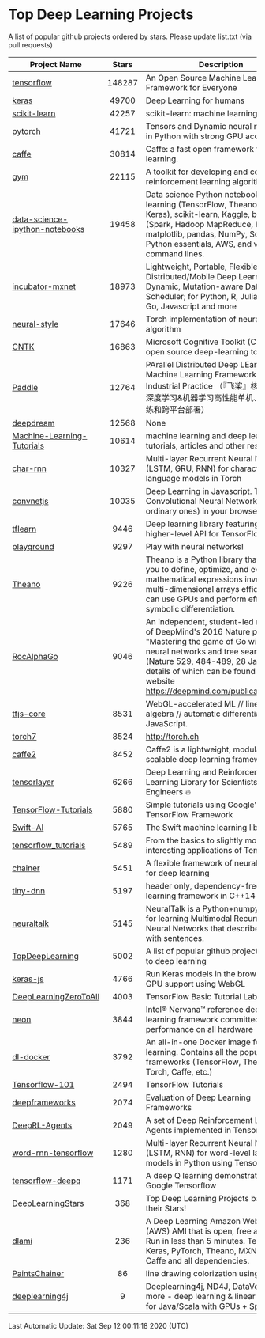 # Top Deep Learning Projects
A list of popular github projects ordered by stars.
Please update list.txt (via pull requests)

|Project Name| Stars | Description |
| ---------- |:-----:| ----------- |
| [tensorflow](https://github.com/tensorflow/tensorflow) | 148287 | An Open Source Machine Learning Framework for Everyone |
| [keras](https://github.com/keras-team/keras) | 49700 | Deep Learning for humans |
| [scikit-learn](https://github.com/scikit-learn/scikit-learn) | 42257 | scikit-learn: machine learning in Python |
| [pytorch](https://github.com/pytorch/pytorch) | 41721 | Tensors and Dynamic neural networks in Python with strong GPU acceleration |
| [caffe](https://github.com/BVLC/caffe) | 30814 | Caffe: a fast open framework for deep learning. |
| [gym](https://github.com/openai/gym) | 22115 | A toolkit for developing and comparing reinforcement learning algorithms. |
| [data-science-ipython-notebooks](https://github.com/donnemartin/data-science-ipython-notebooks) | 19458 | Data science Python notebooks: Deep learning (TensorFlow, Theano, Caffe, Keras), scikit-learn, Kaggle, big data (Spark, Hadoop MapReduce, HDFS), matplotlib, pandas, NumPy, SciPy, Python essentials, AWS, and various command lines. |
| [incubator-mxnet](https://github.com/apache/incubator-mxnet) | 18973 | Lightweight, Portable, Flexible Distributed/Mobile Deep Learning with Dynamic, Mutation-aware Dataflow Dep Scheduler; for Python, R, Julia, Scala, Go, Javascript and more |
| [neural-style](https://github.com/jcjohnson/neural-style) | 17646 | Torch implementation of neural style algorithm |
| [CNTK](https://github.com/microsoft/CNTK) | 16863 | Microsoft Cognitive Toolkit (CNTK), an open source deep-learning toolkit |
| [Paddle](https://github.com/PaddlePaddle/Paddle) | 12764 | PArallel Distributed Deep LEarning: Machine Learning Framework from Industrial Practice （『飞桨』核心框架，深度学习&机器学习高性能单机、分布式训练和跨平台部署） |
| [deepdream](https://github.com/google/deepdream) | 12568 | None |
| [Machine-Learning-Tutorials](https://github.com/ujjwalkarn/Machine-Learning-Tutorials) | 10614 | machine learning and deep learning tutorials, articles and other resources  |
| [char-rnn](https://github.com/karpathy/char-rnn) | 10327 | Multi-layer Recurrent Neural Networks (LSTM, GRU, RNN) for character-level language models in Torch |
| [convnetjs](https://github.com/karpathy/convnetjs) | 10035 | Deep Learning in Javascript. Train Convolutional Neural Networks (or ordinary ones) in your browser. |
| [tflearn](https://github.com/tflearn/tflearn) | 9446 | Deep learning library featuring a higher-level API for TensorFlow. |
| [playground](https://github.com/tensorflow/playground) | 9297 | Play with neural networks! |
| [Theano](https://github.com/Theano/Theano) | 9226 | Theano is a Python library that allows you to define, optimize, and evaluate mathematical expressions involving multi-dimensional arrays efficiently. It can use GPUs and perform efficient symbolic differentiation. |
| [RocAlphaGo](https://github.com/Rochester-NRT/RocAlphaGo) | 9046 | An independent, student-led replication of DeepMind's 2016 Nature publication, "Mastering the game of Go with deep neural networks and tree search" (Nature 529, 484-489, 28 Jan 2016), details of which can be found on their website https://deepmind.com/publications.html. |
| [tfjs-core](https://github.com/tensorflow/tfjs-core) | 8531 | WebGL-accelerated ML // linear algebra // automatic differentiation for JavaScript. |
| [torch7](https://github.com/torch/torch7) | 8524 | http://torch.ch |
| [caffe2](https://github.com/facebookarchive/caffe2) | 8452 | Caffe2 is a lightweight, modular, and scalable deep learning framework. |
| [tensorlayer](https://github.com/tensorlayer/tensorlayer) | 6266 | Deep Learning and Reinforcement Learning Library for Scientists and Engineers 🔥 |
| [TensorFlow-Tutorials](https://github.com/nlintz/TensorFlow-Tutorials) | 5880 | Simple tutorials using Google's TensorFlow Framework |
| [Swift-AI](https://github.com/Swift-AI/Swift-AI) | 5765 | The Swift machine learning library. |
| [tensorflow_tutorials](https://github.com/pkmital/tensorflow_tutorials) | 5489 | From the basics to slightly more interesting applications of Tensorflow |
| [chainer](https://github.com/chainer/chainer) | 5451 | A flexible framework of neural networks for deep learning |
| [tiny-dnn](https://github.com/tiny-dnn/tiny-dnn) | 5197 | header only, dependency-free deep learning framework in C++14 |
| [neuraltalk](https://github.com/karpathy/neuraltalk) | 5145 | NeuralTalk is a Python+numpy project for learning Multimodal Recurrent Neural Networks that describe images with sentences. |
| [TopDeepLearning](https://github.com/aymericdamien/TopDeepLearning) | 5002 | A list of popular github projects related to deep learning |
| [keras-js](https://github.com/transcranial/keras-js) | 4766 | Run Keras models in the browser, with GPU support using WebGL |
| [DeepLearningZeroToAll](https://github.com/hunkim/DeepLearningZeroToAll) | 4003 | TensorFlow Basic Tutorial Labs |
| [neon](https://github.com/NervanaSystems/neon) | 3844 | Intel® Nervana™ reference deep learning framework committed to best performance on all hardware |
| [dl-docker](https://github.com/floydhub/dl-docker) | 3792 | An all-in-one Docker image for deep learning. Contains all the popular DL frameworks (TensorFlow, Theano, Torch, Caffe, etc.) |
| [Tensorflow-101](https://github.com/sjchoi86/Tensorflow-101) | 2494 | TensorFlow Tutorials |
| [deepframeworks](https://github.com/zer0n/deepframeworks) | 2074 | Evaluation of Deep Learning Frameworks |
| [DeepRL-Agents](https://github.com/awjuliani/DeepRL-Agents) | 2049 | A set of Deep Reinforcement Learning Agents implemented in Tensorflow. |
| [word-rnn-tensorflow](https://github.com/hunkim/word-rnn-tensorflow) | 1280 | Multi-layer Recurrent Neural Networks (LSTM, RNN) for word-level language models in Python using TensorFlow. |
| [tensorflow-deepq](https://github.com/siemanko/tensorflow-deepq) | 1171 | A deep Q learning demonstration using Google Tensorflow |
| [DeepLearningStars](https://github.com/hunkim/DeepLearningStars) | 368 | Top Deep Learning Projects based on their Stars! |
| [dlami](https://github.com/ritchieng/dlami) | 236 | A Deep Learning Amazon Web Service (AWS) AMI that is open, free and works. Run in less than 5 minutes. TensorFlow, Keras, PyTorch, Theano, MXNet, CNTK, Caffe and all dependencies. |
| [PaintsChainer](https://github.com/taizan/PaintsChainer) | 86 | line drawing colorization using chainer |
| [deeplearning4j](https://github.com/deeplearning4j/deeplearning4j) | 9 | Deeplearning4j, ND4J, DataVec and more - deep learning & linear algebra for Java/Scala with GPUs + Spark |

Last Automatic Update: Sat Sep 12 00:11:18 2020 (UTC)

